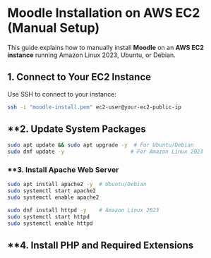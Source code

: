# Moodle Installation on AWS EC2 (Manual Setup)

This guide explains how to manually install **Moodle** on an **AWS EC2 instance** running Amazon Linux 2023, Ubuntu, or Debian.

## **1. Connect to Your EC2 Instance**
Use SSH to connect to your instance:
```bash
ssh -i "moodle-install.pem" ec2-user@your-ec2-public-ip
```

## **2. Update System Packages
```bash
sudo apt update && sudo apt upgrade -y  # For Ubuntu/Debian
sudo dnf update -y                     # For Amazon Linux 2023
```

### **3. Install Apache Web Server
``` bash
sudo apt install apache2 -y  # Ubuntu/Debian
sudo systemctl start apache2  
sudo systemctl enable apache2

sudo dnf install httpd -y    # Amazon Linux 2023
sudo systemctl start httpd   
sudo systemctl enable httpd
```
## **4. Install PHP and Required Extensions


